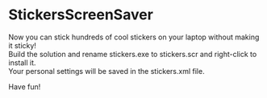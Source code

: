 # StickersScreenSaver
Now you can stick hundreds of cool stickers on your laptop without making it sticky!  
Build the solution and rename stickers.exe to stickers.scr and right-click to install it.  
Your personal settings will be saved in the stickers.xml file.  
  
Have fun!
